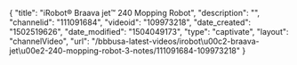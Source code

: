 {
    "title": "iRobot&reg; Braava jet&trade; 240 Mopping Robot",
    "description": "",
    "channelid": "111091684",
    "videoid": "109973218",
    "date_created": "1502519626",
    "date_modified": "1504049173",
    "type": "captivate",
    "layout": "channelVideo",
    "url": "\/bbbusa-latest-videos\/irobot\u00c2-braava-jet\u00e2-240-mopping-robot-3-notes\/111091684-109973218"
}